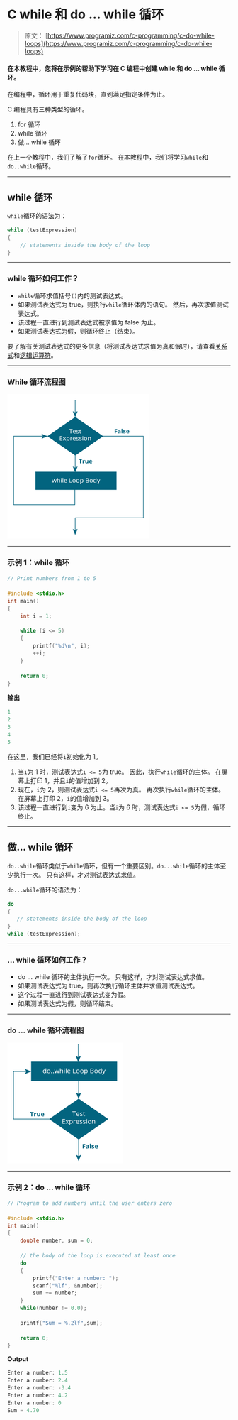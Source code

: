 # C while 和 do ... while 循环

> 原文： [https://www.programiz.com/c-programming/c-do-while-loops](https://www.programiz.com/c-programming/c-do-while-loops)

#### 在本教程中，您将在示例的帮助下学习在 C 编程中创建 while 和 do ... while 循环。

在编程中，循环用于重复代码块，直到满足指定条件为止。

C 编程具有三种类型的循环。

1.  for 循环
2.  while 循环
3.  做... while 循环

在上一个教程中，我们了解了`for`循环。 在本教程中，我们将学习`while`和`do..while`循环。

* * *

## while 循环

`while`循环的语法为：

```c
while (testExpression) 
{
    // statements inside the body of the loop 
}
```

* * *

### while 循环如何工作？

*   `while`循环求值括号`()`内的测试表达式。
*   如果测试表达式为 true，则执行`while`循环体内的语句。 然后，再次求值测试表达式。
*   该过程一直进行到测试表达式被求值为 false 为止。
*   如果测试表达式为假，则循环终止（结束）。

要了解有关测试表达式的更多信息（将测试表达式求值为真和假时），请查看[关系式](/c-programming/c-operators#relational "C Relational operators")和[逻辑运算符](/c-programming/c-operators#logical "C logical operators")。

* * *

### While 循环流程图

![flowchart of while loop in C programming](img/ce6526495f906ab3e0c51a8580b33001.png "while loop flowchart")

* * *

### 示例 1：while 循环

```c
// Print numbers from 1 to 5

#include <stdio.h>
int main()
{
    int i = 1;

    while (i <= 5)
    {
        printf("%d\n", i);
        ++i;
    }

    return 0;
}
```

**输出**

```c
1
2
3
4
5

```

在这里，我们已经将`i`初始化为 1。

1.  当`i`为 1 时，测试表达式`i <= 5`为 true。 因此，执行`while`循环的主体。 在屏幕上打印 1，并且`i`的值增加到 2。
2.  现在，`i`为 2，则测试表达式`i <= 5`再次为真。 再次执行`while`循环的主体。 在屏幕上打印 2，`i`的值增加到 3。
3.  该过程一直进行到`i`变为 6 为止。当`i`为 6 时，测试表达式`i <= 5`为假，循环终止。

* * *

## 做... while 循环

`do..while`循环类似于`while`循环，但有一个重要区别。`do...while`循环的主体至少执行一次。 只有这样，才对测试表达式求值。

`do...while`循环的语法为：

```c
do
{
   // statements inside the body of the loop
}
while (testExpression);
```

* * *

### ... while 循环如何工作？

*   do ... while 循环的主体执行一次。 只有这样，才对测试表达式求值。
*   如果测试表达式为 true，则再次执行循环主体并求值测试表达式。
*   这个过程一直进行到测试表达式变为假。
*   如果测试表达式为假，则循环结束。

* * *

### do ... while 循环流程图

![do while loop flowchart in C programming](img/158f8549bebce61a896ff9583be5837b.png "do while loop flowchart")

* * *

### 示例 2：do ... while 循环

```c
// Program to add numbers until the user enters zero

#include <stdio.h>
int main()
{
    double number, sum = 0;

    // the body of the loop is executed at least once
    do
    {
        printf("Enter a number: ");
        scanf("%lf", &number);
        sum += number;
    }
    while(number != 0.0);

    printf("Sum = %.2lf",sum);

    return 0;
}
```

**Output**

```c
Enter a number: 1.5
Enter a number: 2.4
Enter a number: -3.4
Enter a number: 4.2
Enter a number: 0
Sum = 4.70

```